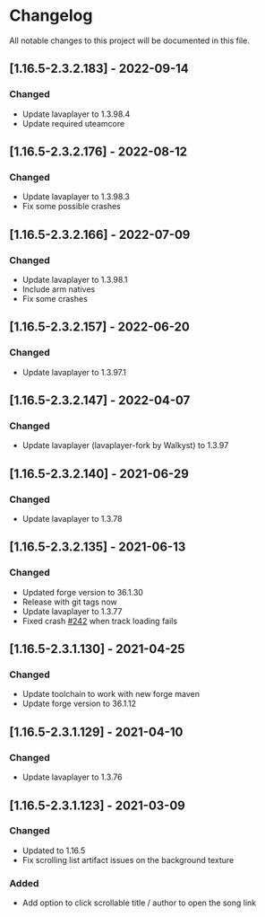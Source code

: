 # Changelog
All notable changes to this project will be documented in this file.

## [1.16.5-2.3.2.183] - 2022-09-14
### Changed
 - Update lavaplayer to 1.3.98.4
 - Update required uteamcore

## [1.16.5-2.3.2.176] - 2022-08-12
### Changed
 - Update lavaplayer to 1.3.98.3
 - Fix some possible crashes

## [1.16.5-2.3.2.166] - 2022-07-09
### Changed
 - Update lavaplayer to 1.3.98.1
 - Include arm natives
 - Fix some crashes

## [1.16.5-2.3.2.157] - 2022-06-20
### Changed
 - Update lavaplayer to 1.3.97.1

## [1.16.5-2.3.2.147] - 2022-04-07
### Changed
 - Update lavaplayer (lavaplayer-fork by Walkyst) to 1.3.97

## [1.16.5-2.3.2.140] - 2021-06-29
### Changed
 - Update lavaplayer to 1.3.78

## [1.16.5-2.3.2.135] - 2021-06-13
### Changed
 - Updated forge version to 36.1.30
 - Release with git tags now
 - Update lavaplayer to 1.3.77
 - Fixed crash [#242](https://github.com/MC-U-Team/Music-Player/issues/242) when track loading fails

## [1.16.5-2.3.1.130] - 2021-04-25
### Changed
 - Update toolchain to work with new forge maven
 - Update forge version to 36.1.12

## [1.16.5-2.3.1.129] - 2021-04-10
### Changed
 - Update lavaplayer to 1.3.76

## [1.16.5-2.3.1.123] - 2021-03-09
### Changed
 - Updated to 1.16.5
 - Fix scrolling list artifact issues on the background texture

### Added
 - Add option to click scrollable title / author to open the song link
